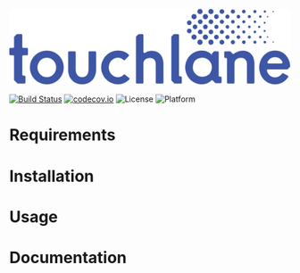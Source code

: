 ![LOGO](https://github.com/touchlane/Netapix/blob/master/assets/logo.svg)

[![Build Status](https://travis-ci.org/pkondrashkov/c_travis_coverage.svg?branch=master)](https://travis-ci.org/pkondrashkov/c_travis_coverage)
[![codecov.io](https://codecov.io/gh/touchlane/Netapix/branch/master/graph/badge.svg)](https://codecov.io/gh/codecov/Netapix/branch/master)
![License](https://img.shields.io/badge/license-MIT-blue.svg)
![Platform](https://img.shields.io/badge/platform-MacOS%2FUbuntu-lightgrey.svg)


# Requirements


# Installation


# Usage


# Documentation
